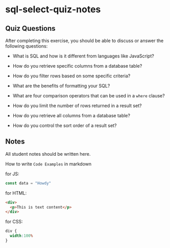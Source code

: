 # sql-select-quiz-notes

## Quiz Questions

After completing this exercise, you should be able to discuss or answer the following questions:

- What is SQL and how is it different from languages like JavaScript?

- How do you retrieve specific columns from a database table?

- How do you filter rows based on some specific criteria?

- What are the benefits of formatting your SQL?

- What are four comparison operators that can be used in a `where` clause?

- How do you limit the number of rows returned in a result set?

- How do you retrieve all columns from a database table?

- How do you control the sort order of a result set?


## Notes

All student notes should be written here.


How to write `Code Examples` in markdown

for JS:
```javascript
const data = "Howdy"
```

for HTML:
```html
<div>
  <p>This is text content</p>
</div>
```

for CSS:
```css
div {
  width:100%
}
```
